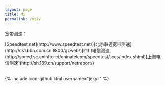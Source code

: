 ```yaml
---
layout: page
title: Mi
permalink: /mi2/
---
```


宽带测速：
<table>
<tr>[Speedtest.net](http://www.speedtest.net/)</tr>
<tr>[北京联通宽带测速](http://cs1.bbn.com.cn:8800/gzweb/)</tr>
<tr>[四川电信测速](http://speed.sc.cninfo.net/chinatelcom/speedtest/sccs/index.shtml)</tr>
<tr>[上海电信测速](http://sh.189.cn/support/netreport/)</tr>
</table>

{% include icon-github.html username="jekyll" %} 

